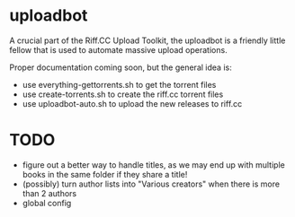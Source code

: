 # uploadbot
A crucial part of the Riff.CC Upload Toolkit, the uploadbot is a friendly little fellow that is used to automate massive upload operations.

Proper documentation coming soon, but the general idea is:

* use everything-gettorrents.sh to get the torrent files
* use create-torrents.sh to create the riff.cc torrent files
* use uploadbot-auto.sh to upload the new releases to riff.cc

# TODO
* figure out a better way to handle titles, as we may end up with multiple books in the same folder if they share a title!
* (possibly) turn author lists into "Various creators" when there is more than 2 authors
* global config
